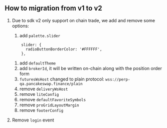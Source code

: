 ## How to migration from v1 to v2

1. Due to sdk v2 only support on chain trade, we add and remove some options:

   1. add `palette.slider`

   ```
       slider: {
         radioButtonBorderColor: '#FFFFFF',
       },
   ```

   1. add `defaultTheme`
   1. add `brokerId`, it will be written on-chain along with the position order form
   1. `futuresWsHost` changed to plain protocol: `wss://perp-qa.pancakeswap.finance/plain`
   1. remove `deliveryWsHost`
   1. remove `liteConfig`
   1. remove `defaultFavoriteSymbols`
   1. remove `proGridLayoutMargin`
   1. remove `footerConfig`

1. Remove `login` event
